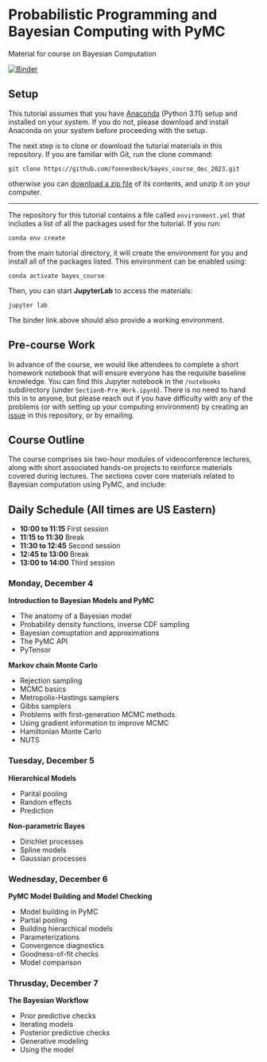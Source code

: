 # Probabilistic Programming and Bayesian Computing with PyMC

Material for course on Bayesian Computation

[![Binder](https://mybinder.org/badge_logo.svg)](https://mybinder.org/v2/gh/fonnesbeck/bayes_course_dec_2023/main) 

## Setup

This tutorial assumes that you have [Anaconda](https://www.anaconda.com/products/individual#download-section) (Python 3.11) setup and installed on your system. If you do not, please download and install Anaconda on your system before proceeding with the setup.

The next step is to clone or download the tutorial materials in this repository. If you are familiar with Git, run the clone command:

    git clone https://github.com/fonnesbeck/bayes_course_dec_2023.git

otherwise you can [download a zip file](https://github.com/fonnesbeck/bayes_course_dec_2023/archive/main.zip) of its contents, and unzip it on your computer.
***
The repository for this tutorial contains a file called `environment.yml` that includes a list of all the packages used for the tutorial. If you run:

    conda env create

from the main tutorial directory, it will create the environment for you and install all of the packages listed. This environment can be enabled using:

    conda activate bayes_course

Then, you can start **JupyterLab** to access the materials:

    jupyter lab

The binder link above should also provide a working environment.

## Pre-course Work

In advance of the course, we would like attendees to complete a short homework notebook that will ensure everyone has the requisite baseline knowledge. You can find this Jupyter notebook in the `/notebooks` subdirectory (under `Section0-Pre_Work.ipynb`). There is no need to hand this in to anyone, but please reach out if you have difficulty with any of the problems (or with setting up your computing environment) by creating an [issue](https://github.com/fonnesbeck/bayes_course_dec_2023/issues) in this repository, or by emailing.

## Course Outline

The course comprises six two-hour modules of videoconference lectures, along with short associated hands-on projects to reinforce materials covered during lectures. The sections cover core materials related to Bayesian computation using PyMC, and include:

## Daily Schedule (All times are US Eastern)

- **10:00 to 11:15** First session
- **11:15 to 11:30** Break
- **11:30 to 12:45** Second session
- **12:45 to 13:00** Break
- **13:00 to 14:00** Third session

### Monday, December 4

**Introduction to Bayesian Models and PyMC** 
- The anatomy of a Bayesian model
- Probability density functions, inverse CDF sampling
- Bayesian comuptation and approximations
- The PyMC API
- PyTensor

**Markov chain Monte Carlo** 
- Rejection sampling
- MCMC basics
- Metropolis-Hastings samplers
- Gibbs samplers
- Problems with first-generation MCMC methods
- Using gradient information to improve MCMC
- Hamiltonian Monte Carlo
- NUTS
  
### Tuesday, December 5

**Hierarchical Models**
- Parital pooling
- Random effects
- Prediction

**Non-parametric Bayes** 
- Dirichlet processes
- Spline models
- Gaussian processes


### Wednesday, December 6

**PyMC Model Building and Model Checking** 
- Model building in PyMC
- Partial pooling
- Building hierarchical models
- Parameterizations
- Convergence diagnostics
- Goodness-of-fit checks
- Model comparison


### Thrusday, December 7

**The Bayesian Workflow** 
- Prior predictive checks
- Iterating models
- Posterior predictive checks
- Generative modeling
- Using the model